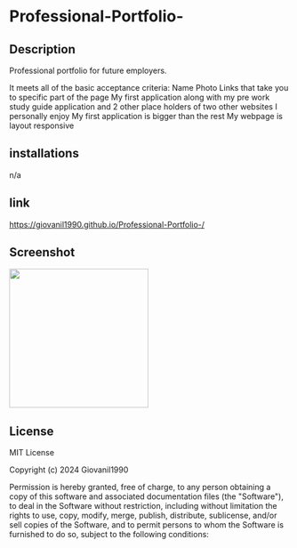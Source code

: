 # Professional-Portfolio-

## Description
Professional portfolio for future employers. 

It meets all of the basic acceptance criteria:
Name
Photo
Links that take you to specific part of the page
My first application along with my pre work study guide application and 2 other place holders of two other websites I personally enjoy
My first application is bigger than the rest
My webpage is layout responsive

## installations
n/a

## link
https://giovanil1990.github.io/Professional-Portfolio-/

## Screenshot
<img src ="https://giovanil1990.github.io/Professional-Portfolio-/"  width="250" height="250">

## License 
MIT License

Copyright (c) 2024 Giovanil1990

Permission is hereby granted, free of charge, to any person obtaining a copy of this software and associated documentation files (the "Software"), to deal in the Software without restriction, including without limitation the rights to use, copy, modify, merge, publish, distribute, sublicense, and/or sell copies of the Software, and to permit persons to whom the Software is furnished to do so, subject to the following conditions:




